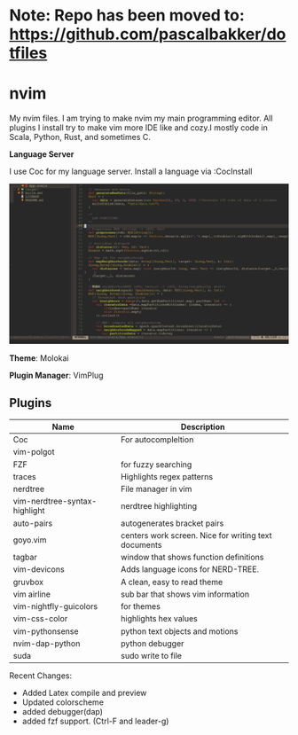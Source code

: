# Note: Repo has been moved to: https://github.com/pascalbakker/dotfiles

# nvim

My nvim files. I am trying to make nvim my main programming editor. All plugins I install try to make vim more IDE like and cozy.I mostly code in Scala, Python, Rust, and sometimes C.

**Language Server**

I use Coc for my language server. Install a language via :CocInstall


![](screenshot.png)


**Theme**: Molokai

**Plugin Manager**: VimPlug


## Plugins

| Name | Description |
|---|---|
| Coc | For autocompleltion |
| vim-polgot | |
| FZF | for fuzzy searching|
| traces | Highlights regex patterns|
| nerdtree | File manager in vim|
| vim-nerdtree-syntax-highlight | nerdtree highlighting|
| auto-pairs | autogenerates bracket pairs|
| goyo.vim | centers work screen. Nice for writing text documents|
| tagbar | window that shows function definitions|
| vim-devicons | Adds language icons for NERD-TREE.|
| gruvbox | A clean, easy to read theme|
| vim airline | sub bar that shows vim information|
| vim-nightfly-guicolors | for themes|
| vim-css-color | highlights hex values|
| vim-pythonsense | python text objects and motions|
| nvim-dap-python | python debugger |
| suda | sudo write to file |



Recent Changes:

* Added Latex compile and preview
* Updated colorscheme
* added debugger(dap)
* added fzf support. (Ctrl-F and leader-g)
